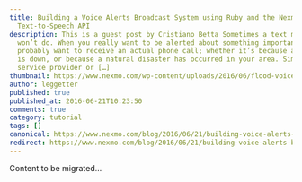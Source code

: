```yaml
---
title: Building a Voice Alerts Broadcast System using Ruby and the Nexmo
  Text-to-Speech API
description: This is a guest post by Cristiano Betta Sometimes a text message
  won’t do. When you really want to be alerted about something important you
  probably want to receive an actual phone call; whether it’s because a server
  is down, or because a natural disaster has occurred in your area. Similarly a
  service provider or […]
thumbnail: https://www.nexmo.com/wp-content/uploads/2016/06/flood-voice-alerts.jpg
author: leggetter
published: true
published_at: 2016-06-21T10:23:50
comments: true
category: tutorial
tags: []
canonical: https://www.nexmo.com/blog/2016/06/21/building-voice-alerts-broadcast-system-using-ruby-nexmo-text-speech-api-dr
redirect: https://www.nexmo.com/blog/2016/06/21/building-voice-alerts-broadcast-system-using-ruby-nexmo-text-speech-api-dr
---
```

Content to be migrated...